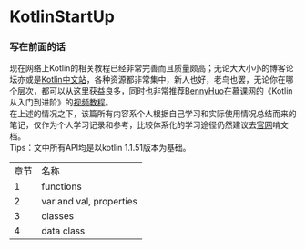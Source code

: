 # KotlinStartUp

### 写在前面的话
现在网络上Kotlin的相关教程已经非常完善而且质量颇高；无论大大小小的博客论坛亦或是[Kotlin中文站](https://www.kotliner.cn)，各种资源都非常集中，新人也好，老鸟也罢，无论你在哪个层次，都可以从这里获益良多，同时也非常推荐[BennyHuo](https://github.com/enbandari)在慕课网的《Kotlin从入门到进阶》的[视频教程](https://github.com/enbandari/Kotlin-Tutorials)。  
在上述的情况之下，该篇所有内容系个人根据自己学习和实际使用情况总结而来的笔记，仅作为个人学习记录和参考，比较体系化的学习途径仍然建议去[官网](https://www.kotlinlang.org)啃文档。  
Tips：文中所有API均是以kotlin 1.1.51版本为基础。 

<table>
<tr>
<td>章节</td><td>名称</td>
</tr>
<tr>
<td>1</td><td>functions</td>
</tr>
<tr>
<td>2</td><td>var and val, properties</td>
</tr>
<tr>
<td>3</td><td>classes</td>
</tr>
<tr>
<td>4</td><td>data class</td>
</tr>
</table> 

